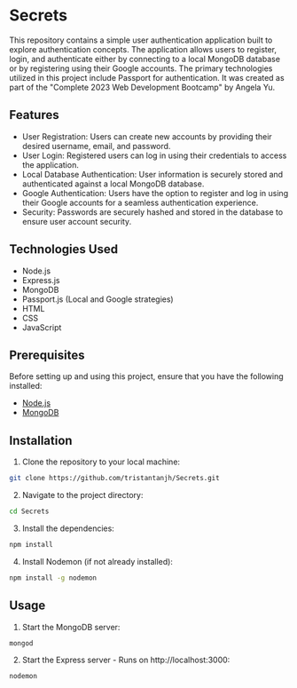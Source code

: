 # Secrets
This repository contains a simple user authentication application built to explore authentication concepts. 
The application allows users to register, login, and authenticate either by connecting to a local MongoDB database or by registering using their Google accounts. 
The primary technologies utilized in this project include Passport for authentication.
It was created as part of the "Complete 2023 Web Development Bootcamp" by Angela Yu.

## Features
- User Registration: Users can create new accounts by providing their desired username, email, and password.
- User Login: Registered users can log in using their credentials to access the application.
- Local Database Authentication: User information is securely stored and authenticated against a local MongoDB database.
- Google Authentication: Users have the option to register and log in using their Google accounts for a seamless authentication experience.
- Security: Passwords are securely hashed and stored in the database to ensure user account security.

## Technologies Used
- Node.js
- Express.js
- MongoDB
- Passport.js (Local and Google strategies)
- HTML
- CSS
- JavaScript
  
## Prerequisites

Before setting up and using this project, ensure that you have the following installed:

- [Node.js](https://nodejs.org/en)
- [MongoDB](https://www.mongodb.com/try/download/community)

## Installation

1. Clone the repository to your local machine:
```bash
git clone https://github.com/tristantanjh/Secrets.git
```
2. Navigate to the project directory:
```bash
cd Secrets
```
3. Install the dependencies:
```bash
npm install
```
4. Install Nodemon (if not already installed):
```bash
npm install -g nodemon
```

## Usage
1. Start the MongoDB server:
```bash
mongod
```
  
2. Start the Express server - Runs on http://localhost:3000:
```bash
nodemon
```
